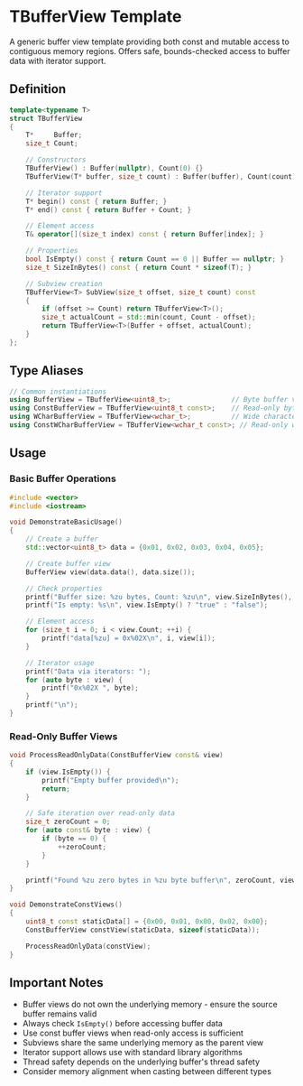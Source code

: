# TBufferView Template

A generic buffer view template providing both const and mutable access to contiguous memory regions. Offers safe, bounds-checked access to buffer data with iterator support.

## Definition

```cpp
template<typename T>
struct TBufferView
{
    T*     Buffer;
    size_t Count;

    // Constructors
    TBufferView() : Buffer(nullptr), Count(0) {}
    TBufferView(T* buffer, size_t count) : Buffer(buffer), Count(count) {}

    // Iterator support
    T* begin() const { return Buffer; }
    T* end() const { return Buffer + Count; }

    // Element access
    T& operator[](size_t index) const { return Buffer[index]; }

    // Properties
    bool IsEmpty() const { return Count == 0 || Buffer == nullptr; }
    size_t SizeInBytes() const { return Count * sizeof(T); }

    // Subview creation
    TBufferView<T> SubView(size_t offset, size_t count) const
    {
        if (offset >= Count) return TBufferView<T>();
        size_t actualCount = std::min(count, Count - offset);
        return TBufferView<T>(Buffer + offset, actualCount);
    }
};
```

## Type Aliases

```cpp
// Common instantiations
using BufferView = TBufferView<uint8_t>;               // Byte buffer view
using ConstBufferView = TBufferView<uint8_t const>;    // Read-only byte buffer view
using WCharBufferView = TBufferView<wchar_t>;          // Wide character buffer view
using ConstWCharBufferView = TBufferView<wchar_t const>; // Read-only wide character buffer view
```

## Usage

### Basic Buffer Operations
```cpp
#include <vector>
#include <iostream>

void DemonstrateBasicUsage()
{
    // Create a buffer
    std::vector<uint8_t> data = {0x01, 0x02, 0x03, 0x04, 0x05};

    // Create buffer view
    BufferView view(data.data(), data.size());

    // Check properties
    printf("Buffer size: %zu bytes, Count: %zu\n", view.SizeInBytes(), view.Count);
    printf("Is empty: %s\n", view.IsEmpty() ? "true" : "false");

    // Element access
    for (size_t i = 0; i < view.Count; ++i) {
        printf("data[%zu] = 0x%02X\n", i, view[i]);
    }

    // Iterator usage
    printf("Data via iterators: ");
    for (auto byte : view) {
        printf("0x%02X ", byte);
    }
    printf("\n");
}
```

### Read-Only Buffer Views
```cpp
void ProcessReadOnlyData(ConstBufferView const& view)
{
    if (view.IsEmpty()) {
        printf("Empty buffer provided\n");
        return;
    }

    // Safe iteration over read-only data
    size_t zeroCount = 0;
    for (auto const& byte : view) {
        if (byte == 0) {
            ++zeroCount;
        }
    }

    printf("Found %zu zero bytes in %zu byte buffer\n", zeroCount, view.Count);
}

void DemonstrateConstViews()
{
    uint8_t const staticData[] = {0x00, 0x01, 0x00, 0x02, 0x00};
    ConstBufferView constView(staticData, sizeof(staticData));

    ProcessReadOnlyData(constView);
}
```

## Important Notes

- Buffer views do not own the underlying memory - ensure the source buffer remains valid
- Always check `IsEmpty()` before accessing buffer data
- Use const buffer views when read-only access is sufficient
- Subviews share the same underlying memory as the parent view
- Iterator support allows use with standard library algorithms
- Thread safety depends on the underlying buffer's thread safety
- Consider memory alignment when casting between different types

